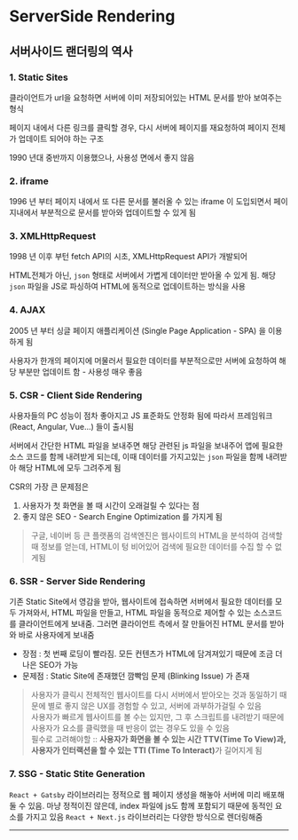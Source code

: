 # ServerSide Rendering

## 서버사이드 랜더링의 역사

### 1. Static Sites
클라이언트가 url을 요청하면 서버에 이미 저장되어있는 HTML 문서를 받아 보여주는 형식

페이지 내에서 다른 링크를 클릭할 경우, 다시 서버에 페이지를 재요청하여 페이지 전체가 업데이트 되어야 하는 구조

1990 년대 중반까지 이용했으나, 사용성 면에서 좋지 않음

### 2. iframe
1996 년 부터 페이지 내에서 또 다른 문서를 불러올 수 있는 iframe 이 도입되면서 페이지내에서 부분적으로 문서를 받아와 업데이트할 수 있게 됨

### 3. XMLHttpRequest
1998 년 이후 부턴 fetch API의 시초, XMLHttpRequest API가 개발되어

HTML전체가 아닌, `json` 형태로  서버에서 가볍게 데이터만 받아올 수 있게 됨.
해당 `json` 파일을 JS로 파싱하여 HTML에 동적으로 업데이트하는 방식을 사용

### 4. AJAX
2005 년 부터 싱글 페이지 애플리케이션 (Single Page Application - SPA) 을 이용하게 됨

사용자가 한개의 페이지에 머물러서 필요한 데이터를 부분적으로만 서버에 요청하여 해당 부분만 업데이트 함 - 사용성 매우 좋음

### 5. CSR - Client Side Rendering 
사용자들의 PC 성능이 점차 좋아지고 JS 표준화도 안정화 됨에 따라서 프레임워크(React, Angular, Vue...) 들이 출시됨

서버에서 간단한 HTML 파일을 보내주면 해당 관련된 js 파일을 보내주어 앱에 필요한 소스 코드를 함께 내려받게 되는데,
이때 데이터를 가지고있는 `json` 파일을 함께 내려받아 해당 HTML에 모두 그려주게 됨

CSR의 가장 큰 문제점은

1. 사용자가 첫 화면을 볼 때 시간이 오래걸릴 수 있다는 점
2. 좋지 않은 SEO - Search Engine Optimization 를 가지게 됨
> 구글, 네이버 등 큰 플랫폼의 검색엔진은 웹사이트의 HTML을 분석하여 검색할 때 정보를 얻는데, HTML이 텅 비어있어 검색에 필요한 데이터를 수집 할 수 없게됨

### 6. SSR - Server Side Rendering
기존 Static Site에서 영감을 받아, 웹사이트에 접속하면 서버에서 필요한 데이터를 모두 가져와서, HTML 파일을 만들고,
HTML 파일을 동적으로 제어할 수 있는 소스코드를 클라이언트에게 보내줌. 그러면 클라이언트 측에서 잘 만들어진 HTML 문서를 받아와 바로 사용자에게 보내줌

* 장점 : 첫 번째 로딩이 빨라짐. 모든 컨텐츠가 HTML에 담겨져있기 때문에 조금 더 나은 SEO가 가능
* 문제점 : Static Site에 존재했던 깜빡임 문제 (Blinking Issue) 가 존재

> 사용자가 클릭시 전체적인 웹사이트를 다시 서버에서 받아오는 것과 동일하기 때문에 별로 좋지 않은 UX를 경험할 수 있고, 서버에 과부하가걸릴 수 있음 <br>
사용자가 빠르게 웹사이트를 볼 수는 있지만, 그 후 스크립트를 내려받기 때문에 사용자가 요소를 클릭했을 때 반응이 없는 경우도 있을 수 있음
<br> 필수로 고려해야할 :: <b>사용자가 화면을 볼 수 있는 시간 TTV(Time To View)과, 사용자가 인터랙션을 할 수 있는 TTI (Time To Interact)</b>가 길어지게 됨
 
### 7. SSG - Static Stite Generation
`React + Gatsby` 라이브러리는 정적으로 웹 페이지 생성을 해놓아 서버에 미리 배포해둘 수 있음. 마냥 정적이진 않은데, index 파일에 js도 함께 포함되기 때문에 동적인 요소를 가지고 있음
`React + Next.js` 라이브러리는 다양한 방식으로 렌더링해줌

-------------------

